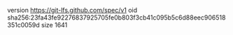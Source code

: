 version https://git-lfs.github.com/spec/v1
oid sha256:23fa43fe92276837925705fe0b803f3cb41c095b5c6d88eec906518351c0059d
size 1641
